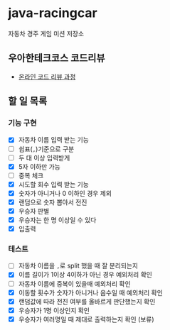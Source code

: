 # java-racingcar
자동차 경주 게임 미션 저장소

## 우아한테크코스 코드리뷰
* [온라인 코드 리뷰 과정](https://github.com/woowacourse/woowacourse-docs/blob/master/maincourse/README.md)

## 할 일 목록

### 기능 구현

- [x]  자동차 이름 입력 받는 기능
  - [ ]  쉼표(`,`)기준으로 구분
  - [ ]  두 대 이상 입력받게
  - [x]  5자 이하만 가능
  - [ ]  중복 체크
- [x]  시도할 회수 입력 받는 기능
  - [x]  숫자가 아니거나 0 이하인 경우 제외
- [x]  랜덤으로 숫자 뽑아서 전진
- [x]  우승자 판별
  - [x]  우승자는 한 명 이상일 수 있다
- [x]  입출력

### 테스트

- [ ]  자동차 이름을 `,`로 split 했을 때 잘 분리되는지
- [x]  이름 길이가 1이상 4이하가 아닌 경우 예외처리 확인
- [ ]  자동차 이름에 중복이 있을때 예외처리 확인
- [x]  이동할 횟수가 숫자가 아니거나 음수일 때 예외처리 확인
- [x]  랜덤값에 따라 전진 여부를 올바르게 판단했는지 확인
- [x]  우승자가 1명 이상인지 확인
- [x]  우승자가 여러명일 때 제대로 출력하는지 확인 (보류)